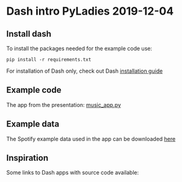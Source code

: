 # Dash intro PyLadies 2019-12-04

## Install dash
To install the packages needed for the example code use:
```
pip install -r requirements.txt
```
For installation of Dash only, check out Dash [installation guide](https://dash.plot.ly/installation)

## Example code
The app from the presentation: [music_app.py](https://github.com/mariamarkovska/dash-workshop-20191204/blob/master/music_app.py)

## Example data
The Spotify example data used in the app can be downloaded [here](https://www.kaggle.com/edumucelli/spotifys-worldwide-daily-song-ranking)

## Inspiration
Some links to Dash apps with source code available:
